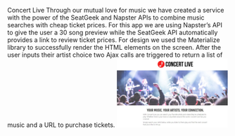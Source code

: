 Concert Live
Through our mutual love for music we have created a service with the power of the SeatGeek and Napster APIs to combine music searches with cheap ticket prices. 
For this app we are using Napster’s API to give the user a 30 song preview while the SeatGeek API automatically provides a link to review ticket prices. 
For design we used the Materialize library to successfully render the HTML elements on the screen. 
After the user inputs their artist choice two Ajax calls are triggered to return a list of music and a URL to purchase tickets.
<a href="https://joshehenry.github.io/Project-1/"><img src="images/Snapshot.jpg" alt="Concert Live" style="width: 50%; height: 50%;"></a>
